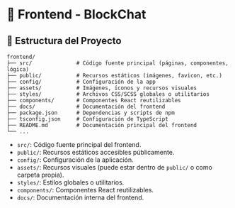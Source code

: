 # 🚀 Frontend - BlockChat

## 📁 Estructura del Proyecto
```
frontend/
├── src/              # Código fuente principal (páginas, componentes, lógica)
├── public/           # Recursos estáticos (imágenes, favicon, etc.)
├── config/           # Configuración de la app
├── assets/           # Imágenes, íconos y recursos visuales
├── styles/           # Archivos CSS/SCSS globales o utilitarios
├── components/       # Componentes React reutilizables
├── docs/             # Documentación del frontend
├── package.json      # Dependencias y scripts de npm
├── tsconfig.json     # Configuración de TypeScript
├── README.md         # Documentación principal del frontend
└── ...
```

- `src/`: Código fuente principal del frontend.
- `public/`: Recursos estáticos accesibles públicamente.
- `config/`: Configuración de la aplicación.
- `assets/`: Recursos visuales (puede estar dentro de `public/` o como carpeta propia).
- `styles/`: Estilos globales o utilitarios.
- `components/`: Componentes React reutilizables.
- `docs/`: Documentación interna del frontend. 